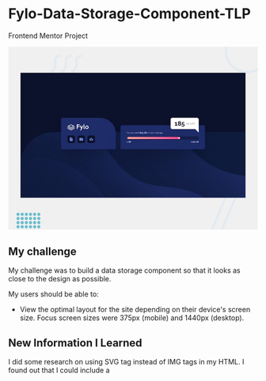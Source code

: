 # Fylo-Data-Storage-Component-TLP
Frontend Mentor Project

![Design preview for the Fylo data storage component coding challenge](./design/desktop-preview.jpg)


## My challenge
My challenge was to build a data storage component so that it looks as close to the design as possible.

My users should be able to:

- View the optimal layout for the site depending on their device's screen size. Focus screen sizes were 375px (mobile) and 1440px (desktop).

## New Information I Learned
I did some research on using SVG tag instead of IMG tags in my HTML. I found out that I could include a <title> tag which is similar to an alt attribute we use for images. You need to place the <title> tag right below the SVG tag. You also need to include an aria-labelledby attribute that points to the <title> tag. I could also use a description tag to add a longer description for users of assistive technology. I did not use the tag since my images were general icons. 

Another area I researched was styling my input range slider to be cross-browser compatible. I referred to [CSS Tricks](https://css-tricks.com/styling-cross-browser-compatible-range-inputs-css/).

Tried adding styling into separate files for mobile and for desktop